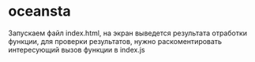 # oceansta

Запускаем файл index.html, на экран выведется результата отработки функции, для проверки результатов, нужно раскоментировать интересующий вызов функции в index.js


